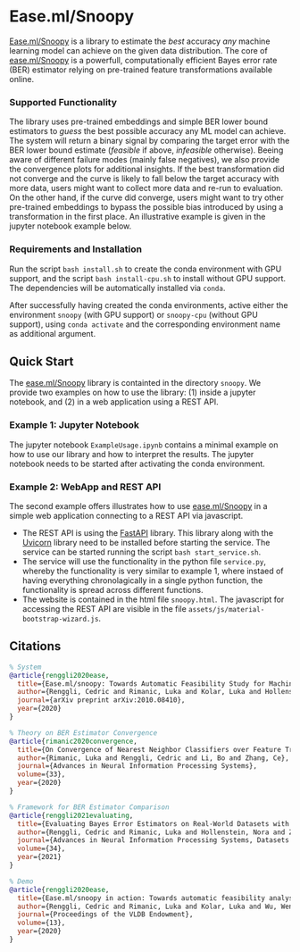 # Ease.ml/Snoopy

[Ease.ml/Snoopy](https://www.ease.ml/snoopy) is a library to estimate the _best_ accuracy _any_ machine learning model can achieve on the given data distribution.
The core of [ease.ml/Snoopy](https://www.ease.ml/snoopy) is a powerfull, computationally efficient Bayes error rate (BER) estimator relying on pre-trained feature transformations available online.

### Supported Functionality

The library uses pre-trained embeddings and simple BER lower bound estimators to _guess_ the best possible accuracy any ML model can achieve. The system will return a binary signal by comparing the target error with the BER lower bound estimate (_feasible_ if above, _infeasible_ otherwise). Beeing aware of different failure modes (mainly false negatives), we also provide the convergence plots for additional insights. If the best transformation did not converge and the curve is likely to fall below the target accuracy with more data, users might want to collect more data and re-run to evaluation. On the other hand, if the curve did converge, users might want to try other pre-trained embeddings to bypass the possible bias introduced by using a transformation in the first place. An illustrative example is given in the jupyter notebook example below.

### Requirements and Installation

Run the script ```bash install.sh``` to create the conda environment with GPU support, and the script ```bash install-cpu.sh``` to install without GPU support. The dependencies will be automatically installed via ```conda```.

After successfully having created the conda environments, active either the environment ```snoopy``` (with GPU support) or ```snoopy-cpu``` (without GPU support), using ```conda activate``` and the corresponding environment name as additional argument.

## Quick Start

The [ease.ml/Snoopy](https://www.ease.ml/snoopy) library is containted in the directory ```snoopy```. We provide two examples on how to use the library: (1) inside a jupyter notebook, and (2) in a web application using a REST API.

### Example 1: Jupyter Notebook

The jupyter notebook ```ExampleUsage.ipynb``` contains a minimal example on how to use our library and how to interpret the results. The jupyter notebook needs to be started after activating the conda environment.

### Example 2: WebApp and REST API

The second example offers illustrates how to use [ease.ml/Snoopy](https://www.ease.ml/snoopy) in a simple web application connecting to a REST API via javascript.

- The REST API is using the [FastAPI](https://fastapi.tiangolo.com/) library. This library along with the [Uvicorn](https://www.uvicorn.org/) library need to be installed before starting the service. The service can be started running the script ```bash start_service.sh```.
- The service will use the functionality in the python file ```service.py```, whereby the functionality is very similar to example 1, where instaed of having everything chronolagically in a single python function, the functionality is spread across different functions.
- The website is contained in the html file ```snoopy.html```. The javascript for accessing the REST API are visible in the file ```assets/js/material-bootstrap-wizard.js```.

## Citations

```bibtex
% System 
@article{renggli2020ease,
  title={Ease.ml/snoopy: Towards Automatic Feasibility Study for Machine Learning Applications},
  author={Renggli, Cedric and Rimanic, Luka and Kolar, Luka and Hollenstein, Nora and Wu, Wentao and Zhang, Ce},
  journal={arXiv preprint arXiv:2010.08410},
  year={2020}
}

% Theory on BER Estimator Convergence
@article{rimanic2020convergence, 
  title={On Convergence of Nearest Neighbor Classifiers over Feature Transformations}, 
  author={Rimanic, Luka and Renggli, Cedric and Li, Bo and Zhang, Ce}, 
  journal={Advances in Neural Information Processing Systems}, 
  volume={33}, 
  year={2020} 
}

% Framework for BER Estimator Comparison
@article{renggli2021evaluating, 
  title={Evaluating Bayes Error Estimators on Real-World Datasets with FeeBee},
  author={Renggli, Cedric and Rimanic, Luka and Hollenstein, Nora and Zhang, Ce},
  journal={Advances in Neural Information Processing Systems, Datasets and Benchmarks Track},
  volume={34},
  year={2021}
}

% Demo
@article{renggli2020ease,
  title={Ease.ml/snoopy in action: Towards automatic feasibility analysis for machine learning application development}, 
  author={Renggli, Cedric and Rimanic, Luka and Kolar, Luka and Wu, Wentao and Zhang, Ce}, 
  journal={Proceedings of the VLDB Endowment}, 
  volume={13}, 
  year={2020}
}
```
